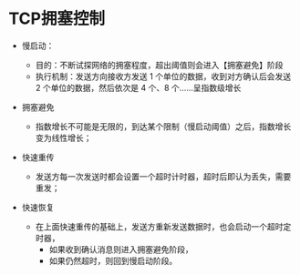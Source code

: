 # TCP拥塞控制
- 慢启动：
	- 目的：不断试探网络的拥塞程度，超出阈值则会进入【拥塞避免】阶段 
	- 执行机制：发送方向接收方发送 1 个单位的数据，收到对方确认后会发送 2 个单位的数据，然后依次是 4 个、8 个……呈指数级增长
- 拥塞避免
	- 指数增长不可能是无限的，到达某个限制（慢启动阈值）之后，指数增长变为线性增长；

- 快速重传
	- 发送方每一次发送时都会设置一个超时计时器，超时后即认为丢失，需要重发；

- 快速恢复
	- 在上面快速重传的基础上，发送方重新发送数据时，也会启动一个超时定时器，
		- 如果收到确认消息则进入拥塞避免阶段，
		- 如果仍然超时，则回到慢启动阶段。
